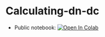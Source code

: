 # Calculating-dn-dc
* Public notebook: [![Open In Colab](https://colab.research.google.com/assets/colab-badge.svg)](https://colab.research.google.com/github/sa-phystech/Calculating-dn-dc/Calc_dndc.ipynb)
